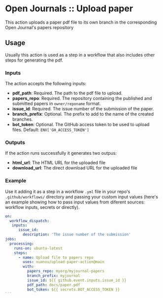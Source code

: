 # Open Journals :: Upload paper

This action uploads a paper pdf file to its own branch in the corresponding Open Journal's papers repository

## Usage

Usually this action is used as a step in a workflow that also includes other steps for generating the pdf.

### Inputs

The action accepts the following inputs:

- **pdf_path**: Required. The path to the pdf file to upload.
- **papers_repo**: Required. The repository containing the published and submitted papers in `owner/reponame` format.
- **issue_id**: Required. The issue number of the submission of the paper.
- **branch_prefix**: Optional. The prefix to add to the name of the created branches.
- **bot_token**: Optional. The GitHub access token to be used to upload files. Default: `ENV['GH_ACCESS_TOKEN']`

### Outputs

If the action runs successfully it generates two outpus:

- **html_url**: The HTML URL for the uploaded file
- **download_url**: The direct download URL for the uploaded file

### Example

Use it adding it as a step in a workflow `.yml` file in your repo's `.github/workflows/` directory and passing your custom input values (here's an example showing how to pass input values from diferent sources: workflow inputs, secrets or directly).

````yaml
on:
  workflow_dispatch:
   inputs:
      issue_id:
        description: 'The issue number of the submission'
jobs:
  processing:
    runs-on: ubuntu-latest
    steps:
      - name: Upload file to papers repo
        uses: xuanxu/upload-paper-action@main
        with:
          papers_repo: myorg/myjournal-papers
          branch_prefix: myjournal
          issue_id: ${{ github.event.inputs.issue_id }}
          pdf_path: docs/paper.pdf
          bot_token: ${{ secrets.BOT_ACCESS_TOKEN }}
```
